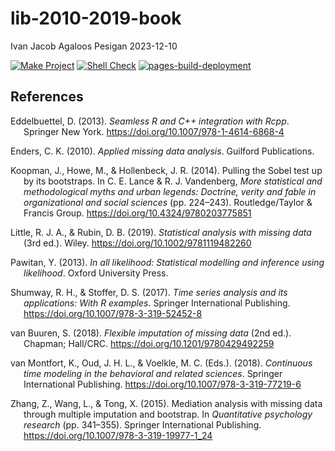 lib-2010-2019-book
================
Ivan Jacob Agaloos Pesigan
2023-12-10

<!-- README.md is generated from .setup/readme/README.Rmd. Please edit that file -->
<!-- badges: start -->

[![Make
Project](https://github.com/ijapesigan/lib-2010-2019-book/actions/workflows/make.yml/badge.svg)](https://github.com/ijapesigan/lib-2010-2019-book/actions/workflows/make.yml)
[![Shell
Check](https://github.com/ijapesigan/lib-2010-2019-book/actions/workflows/shellcheck.yml/badge.svg)](https://github.com/ijapesigan/lib-2010-2019-book/actions/workflows/shellcheck.yml)
[![pages-build-deployment](https://github.com/ijapesigan/lib-2010-2019-book/actions/workflows/pages/pages-build-deployment/badge.svg)](https://github.com/ijapesigan/lib-2010-2019-book/actions/workflows/pages/pages-build-deployment)
<!-- badges: end -->

## References

<div id="refs" class="references csl-bib-body hanging-indent"
line-spacing="2">

<div id="ref-Eddelbuettel-2013" class="csl-entry">

Eddelbuettel, D. (2013). *Seamless R and C++ integration with Rcpp*.
Springer New York. <https://doi.org/10.1007/978-1-4614-6868-4>

</div>

<div id="ref-Enders-2010" class="csl-entry">

Enders, C. K. (2010). *Applied missing data analysis*. Guilford
Publications.

</div>

<div id="ref-Koopman-Howe-Hollenbeck-2014" class="csl-entry">

Koopman, J., Howe, M., & Hollenbeck, J. R. (2014). Pulling the Sobel
test up by its bootstraps. In C. E. Lance & R. J. Vandenberg, *More
statistical and methodological myths and urban legends: Doctrine, verity
and fable in organizational and social sciences* (pp. 224–243).
Routledge/Taylor & Francis Group.
<https://doi.org/10.4324/9780203775851>

</div>

<div id="ref-Little-Rubin-2019" class="csl-entry">

Little, R. J. A., & Rubin, D. B. (2019). *Statistical analysis with
missing data* (3rd ed.). Wiley. <https://doi.org/10.1002/9781119482260>

</div>

<div id="ref-Pawitan-2013" class="csl-entry">

Pawitan, Y. (2013). *In all likelihood: Statistical modelling and
inference using likelihood*. Oxford University Press.

</div>

<div id="ref-Shumway-Stoffer-2017" class="csl-entry">

Shumway, R. H., & Stoffer, D. S. (2017). *Time series analysis and its
applications: With R examples*. Springer International Publishing.
<https://doi.org/10.1007/978-3-319-52452-8>

</div>

<div id="ref-vanBuuren-2018" class="csl-entry">

van Buuren, S. (2018). *Flexible imputation of missing data* (2nd ed.).
Chapman; Hall/CRC. <https://doi.org/10.1201/9780429492259>

</div>

<div id="ref-Montfort-Oud-Voelkle-2018" class="csl-entry">

van Montfort, K., Oud, J. H. L., & Voelkle, M. C. (Eds.). (2018).
*Continuous time modeling in the behavioral and related sciences*.
Springer International Publishing.
<https://doi.org/10.1007/978-3-319-77219-6>

</div>

<div id="ref-Zhang-Wang-Tong-2015" class="csl-entry">

Zhang, Z., Wang, L., & Tong, X. (2015). Mediation analysis with missing
data through multiple imputation and bootstrap. In *Quantitative
psychology research* (pp. 341–355). Springer International Publishing.
<https://doi.org/10.1007/978-3-319-19977-1_24>

</div>

</div>
